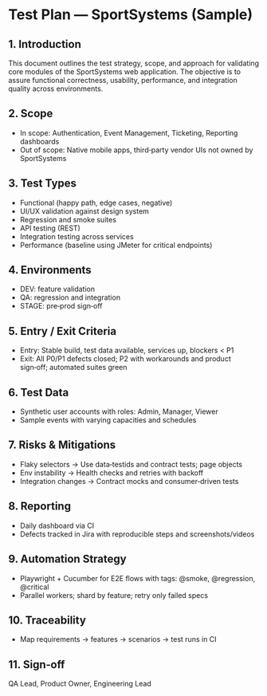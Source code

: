 # Test Plan — SportSystems (Sample)

## 1. Introduction
This document outlines the test strategy, scope, and approach for validating core modules of the SportSystems web application. The objective is to assure functional correctness, usability, performance, and integration quality across environments.

## 2. Scope
- In scope: Authentication, Event Management, Ticketing, Reporting dashboards
- Out of scope: Native mobile apps, third‑party vendor UIs not owned by SportSystems

## 3. Test Types
- Functional (happy path, edge cases, negative)
- UI/UX validation against design system
- Regression and smoke suites
- API testing (REST)
- Integration testing across services
- Performance (baseline using JMeter for critical endpoints)

## 4. Environments
- DEV: feature validation
- QA: regression and integration
- STAGE: pre‑prod sign‑off

## 5. Entry / Exit Criteria
- Entry: Stable build, test data available, services up, blockers < P1
- Exit: All P0/P1 defects closed; P2 with workarounds and product sign‑off; automated suites green

## 6. Test Data
- Synthetic user accounts with roles: Admin, Manager, Viewer
- Sample events with varying capacities and schedules

## 7. Risks & Mitigations
- Flaky selectors → Use data‑testids and contract tests; page objects
- Env instability → Health checks and retries with backoff
- Integration changes → Contract mocks and consumer‑driven tests

## 8. Reporting
- Daily dashboard via CI
- Defects tracked in Jira with reproducible steps and screenshots/videos

## 9. Automation Strategy
- Playwright + Cucumber for E2E flows with tags: @smoke, @regression, @critical
- Parallel workers; shard by feature; retry only failed specs

## 10. Traceability
- Map requirements → features → scenarios → test runs in CI

## 11. Sign‑off
QA Lead, Product Owner, Engineering Lead

